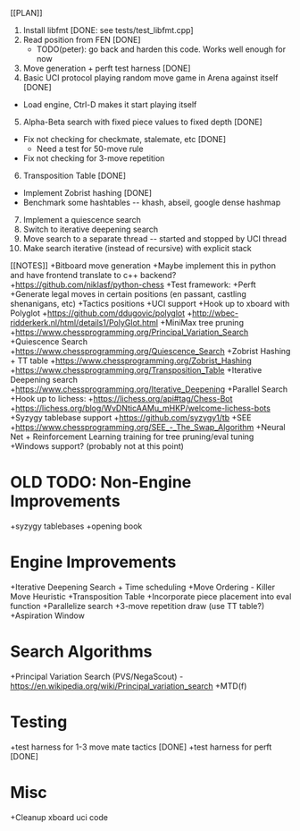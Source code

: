 [[PLAN]]
1. Install libfmt [DONE: see tests/test_libfmt.cpp]
2. Read position from FEN [DONE]
    * TODO(peter): go back and harden this code.  Works well enough for now
3. Move generation + perft test harness [DONE]
4. Basic UCI protocol playing random move game in Arena against itself [DONE]
  * Load engine, Ctrl-D makes it start playing itself
5. Alpha-Beta search with fixed piece values to fixed depth [DONE]
  * Fix not checking for checkmate, stalemate, etc [DONE]
      * Need a test for 50-move rule
  * Fix not checking for 3-move repetition
6. Transposition Table [DONE]
  * Implement Zobrist hashing [DONE]
  * Benchmark some hashtables -- khash, abseil, google dense hashmap
7. Implement a quiescence search
8. Switch to iterative deepening search
9. Move search to a separate thread -- started and stopped by UCI thread
10. Make search iterative (instead of recursive) with explicit stack

[[NOTES]]
+Bitboard move generation
    +Maybe implement this in python and have frontend translate to c++ backend?
        +https://github.com/niklasf/python-chess
+Test framework:
    +Perft
        +Generate legal moves in certain positions (en passant, castling shenanigans, etc)
    +Tactics positions
+UCI support
    +Hook up to xboard with Polyglot
        +https://github.com/ddugovic/polyglot
        +http://wbec-ridderkerk.nl/html/details1/PolyGlot.html
+MiniMax tree pruning
	+https://www.chessprogramming.org/Principal_Variation_Search
+Quiescence Search
    +https://www.chessprogramming.org/Quiescence_Search
+Zobrist Hashing + TT table
    +https://www.chessprogramming.org/Zobrist_Hashing
    +https://www.chessprogramming.org/Transposition_Table
+Iterative Deepening search
    +https://www.chessprogramming.org/Iterative_Deepening
+Parallel Search
+Hook up to lichess:
    +https://lichess.org/api#tag/Chess-Bot
    +https://lichess.org/blog/WvDNticAAMu_mHKP/welcome-lichess-bots
+Syzygy tablebase support
    +https://github.com/syzygy1/tb
+SEE
    +https://www.chessprogramming.org/SEE_-_The_Swap_Algorithm
+Neural Net + Reinforcement Learning training for tree pruning/eval tuning
+Windows support? (probably not at this point)


OLD TODO:
Non-Engine Improvements
=======================
+syzygy tablebases
+opening book

Engine Improvements
===================
+Iterative Deepening Search + Time scheduling
+Move Ordering  - Killer Move Heuristic
+Transposition Table
+Incorporate piece placement into eval function
+Parallelize search
+3-move repetition draw (use TT table?)
+Aspiration Window

Search Algorithms
====================
+Principal Variation Search (PVS/NegaScout) - https://en.wikipedia.org/wiki/Principal_variation_search
+MTD(f)

Testing
========
+test harness for 1-3 move mate tactics [DONE]
+test harness for perft [DONE]

Misc
====
+Cleanup xboard uci code

